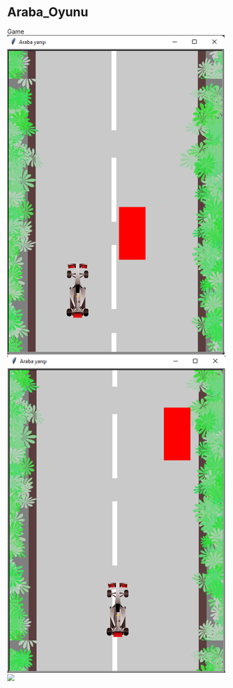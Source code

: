 # Araba_Oyunu
Game
<img src="https://github.com/Alprenplt/Araba_Oyunu/blob/main/1.png" />
<img src="https://github.com/Alprenplt/Araba_Oyunu/blob/main/2.png" />
<img src="https://github.com/Alprenplt/Araba_Oyunu/blob/main/4.png" />
